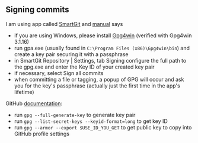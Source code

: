 
## Signing commits

I am using app called [SmartGit](https://www.syntevo.com/smartgit/) and [manual](https://docs.syntevo.com/SmartGit/HowTos/Sign-Tags-and-Commits.html) says
- if you are using Windows, please install [Gpg4win](https://gpg4win.org) (verified with Gpg4win 3.1.16)
- run gpa.exe (usually found in `C:\Program Files (x86)\Gpg4win\bin`) and create a key pair securing it with a passphrase
- in SmartGit Repository | Settings, tab Signing configure the full path to the gpg.exe and enter the Key ID of your created key pair
- if necessary, select Sign all commits
- when committing a file or tagging, a popup of GPG will occur and ask you for the key's passphrase (actually just the first time in the app's lifetime)

GitHub [documentation](https://docs.github.com/en/authentication/managing-commit-signature-verification/generating-a-new-gpg-key):

- run `gpg --full-generate-key` to generate key pair
- run `gpg --list-secret-keys --keyid-format=long` to get key ID 
- run `gpg --armor --export $USE_ID_YOU_GET` to get public key to copy into GitHub profile settings
